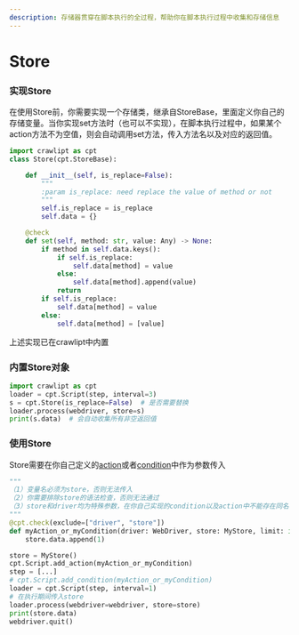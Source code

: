 ```yaml
---
description: 存储器贯穿在脚本执行的全过程，帮助你在脚本执行过程中收集和存储信息
---
```


# Store

### 实现Store

在使用Store前，你需要实现一个存储类，继承自StoreBase，里面定义你自己的存储变量。当你实现set方法时（也可以不实现），在脚本执行过程中，如果某个action方法不为空值，则会自动调用set方法，传入方法名以及对应的返回值。

```python
import crawlipt as cpt
class Store(cpt.StoreBase):

    def __init__(self, is_replace=False):
        """
        :param is_replace: need replace the value of method or not
        """
        self.is_replace = is_replace
        self.data = {}

    @check
    def set(self, method: str, value: Any) -> None:
        if method in self.data.keys():
            if self.is_replace:
                self.data[method] = value
            else:
                self.data[method].append(value)
            return
        if self.is_replace:
            self.data[method] = value
        else:
            self.data[method] = [value]
```

上述实现已在crawlipt中内置

### 内置Store对象

```python
import crawlipt as cpt
loader = cpt.Script(step, interval=3)
s = cpt.Store(is_replace=False)  # 是否需要替换
loader.process(webdriver, store=s)
print(s.data)  # 会自动收集所有非空返回值
```

### 使用Store

Store需要在你自己定义的[action](actions.md#tian-jia-ni-zi-ji-de-action)或者[condition](condition.md#tian-jia-ni-zi-ji-de-condition)中作为参数传入

```python
"""
（1）变量名必须为store，否则无法传入
（2）你需要排除store的语法检查，否则无法通过
（3）store和driver均为特殊参数，在你自己实现的condition以及action中不能存在同名参数
"""
@cpt.check(exclude=["driver", "store"]) 
def myAction_or_myCondition(driver: WebDriver, store: MyStore, limit: int) -> Any:
    store.data.append(1)

store = MyStore()
cpt.Script.add_action(myAction_or_myCondition)
step = [...]
# cpt.Script.add_condition(myAction_or_myCondition)
loader = cpt.Script(step, interval=1)
# 在执行期间传入store
loader.process(webdriver=webdriver, store=store)
print(store.data)
webdriver.quit()
```

